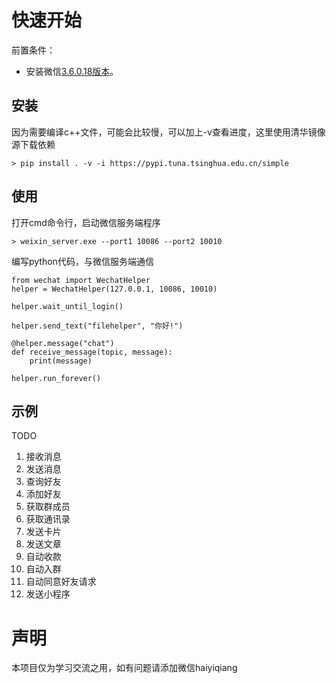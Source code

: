 # 快速开始
前置条件：
* 安装微信[3.6.0.18版本](https://115.com/s/sw6vkz733g3?password=d460)。

## 安装
因为需要编译c++文件，可能会比较慢，可以加上-v查看进度，这里使用清华镜像源下载依赖
```
> pip install . -v -i https://pypi.tuna.tsinghua.edu.cn/simple
```

## 使用
打开cmd命令行，启动微信服务端程序
```
> weixin_server.exe --port1 10086 --port2 10010
```

编写python代码，与微信服务端通信

```
from wechat import WechatHelper
helper = WechatHelper(127.0.0.1, 10086, 10010)

helper.wait_until_login()

helper.send_text("filehelper", "你好!")

@helper.message("chat")
def receive_message(topic, message):
    print(message)

helper.run_forever()

```

## 示例
TODO 
1. 接收消息
2. 发送消息
3. 查询好友
4. 添加好友
5. 获取群成员
6. 获取通讯录
7. 发送卡片
8. 发送文章
9. 自动收款
10. 自动入群
11. 自动同意好友请求
12. 发送小程序

# 声明
本项目仅为学习交流之用，如有问题请添加微信haiyiqiang
